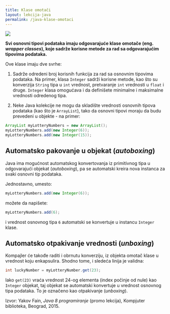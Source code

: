 ```yaml
---
title: Klase omotači
layout: lekcija-java
permalink: /java-klase-omotaci
---
```


![](https://i0.wp.com/www.javatechblog.com/wp-content/uploads/2016/03/autoboxing-and-unboxing-in-java.png)

**Svi osnovni tipovi podataka imaju odgovarajuće klase omotače (eng. *wrapper classes*), koje sadrže korisne metode za rad sa odgovarajućim tipovima podataka.**

Ove klase imaju dve svrhe:

1. Sadrže odredeni broj korisnih funkcija za rad sa osnovnim tipovima podataka. Na primer, klasa `Integer` sadrži korisne metode, kao što su konverzija `String` tipa u `int` vrednost, pretvaranje `int` vrednosti u `float` i druge. `Integer` klasa omogućava i da definišete minimalne i maksimalne vrednosti odredenog tipa.

2. Neke Java kolekcije ne mogu da skladište vrednosti osnovnih tipova podataka (kao što je `ArrayList`), tako da osnovni tipovi moraju da budu prevedeni u objekte - na primer:

```java
ArrayList myLotteryNumbers = new ArrayList();
myLotteryNumbers.add(new Integer(6));
myLotteryNumbers.add(new Integer(15));
```

## Automatsko pakovanje u objekat (*autoboxing*)

Java ima mogućnost automatskog konvertovanja iz primitivnog tipa u odgovarajući objekat (*autoboxing*), pa se automatski kreira nova instanca za svaki osnovni tip podataka.

Jednostavno, umesto:

```java
myLotteryNumbers.add(new Integer(6));
```

možete da napišete:

```java
myLotteryNumbers.add(6);
```

i vrednost osnovnog tipa `6` automatski se konvertuje u instancu `Integer` klase.

## Automatsko otpakivanje vrednosti (*unboxing*)

Kompajler će takođe raditi i obrnutu konverziju, iz objekta omotač klase u vrednost koju enkapsulira. Shodno tome, i sledeća linija je validna:

```java
int luckyNumber = myLotteryNumber.get(23);
```

Iako `get(23)` vraća vrednost 24-og elementa (index počinje od nule) kao `Integer` objekat, taj objekat se automatski konvertuje u vrednost osnovnog tipa podataka. To je označeno kao otpakivanje (*unboxing*).


Izvor: Yakov Fain, *Java 8 programiranje* (promo lekcija), Kompjuter biblioteka, Beograd, 2015.
